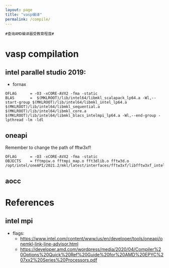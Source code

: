 ```yaml
---
layout: page
title: "vasp编译"
permalink: /compile/
---
```



`#查询AMD编译器受教育程度#`

# vasp compilation

## intel parallel studio 2019:

- fornax
```
OFLAG      = -O3 -xCORE-AVX2 -fma -static
BLAS       =  $(MKLROOT)/lib/intel64/libmkl_scalapack_lp64.a -Wl,--start-group $(MKLROOT)/lib/intel64/libmkl_intel_lp64.a $(MKLROOT)/lib/intel64/libmkl_sequential.a $(MKLROOT)/lib/intel64/libmkl_core.a $(MKLROOT)/lib/intel64/libmkl_blacs_intelmpi_lp64.a -Wl,--end-group -lpthread -lm -ldl
```

## oneapi
Remember to change the path of fftw3xf!
```
OFLAG      = -O3 -xCORE-AVX2 -fma -static
OBJECTS    = fftmpiw.o fftmpi_map.o fft3dlib.o fftw3d.o  /opt/intel/oneAPI/2021.2/mkl/latest/interfaces/fftw3xf/libfftw3xf_intel.a
```

## aocc



# References

## intel mpi
- flags:
    - https://www.intel.com/content/www/us/en/developer/tools/oneapi/onemkl-link-line-advisor.html
    - https://developer.amd.com/wordpress/media/2020/04/Compiler%20Options%20Quick%20Ref%20Guide%20for%20AMD%20EPYC%207xx2%20Series%20Processors.pdf